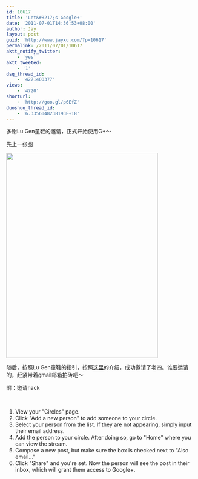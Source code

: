 ```yaml
---
id: 10617
title: 'Let&#8217;s Google+'
date: '2011-07-01T14:36:53+08:00'
author: Jay
layout: post
guid: 'http://www.jayxu.com/?p=10617'
permalink: /2011/07/01/10617
aktt_notify_twitter:
    - 'yes'
aktt_tweeted:
    - '1'
dsq_thread_id:
    - '4271400377'
views:
    - '4720'
shorturl:
    - 'http://goo.gl/p6EfZ'
duoshuo_thread_id:
    - '6.3356048238193E+18'
---
```


<p>多谢Lu Gen童鞋的邀请，正式开始使用G+～</p>
<p>先上一张图</p>
<p><a class="hoverZoomLink" href="http://www.jayxu.com/log/wp-content/uploads/2011/07/google-plus.png"><img alt="" class="alignnone size-medium wp-image-10619 hoverZoomLink" height="541" src="http://www.jayxu.com/log/wp-content/uploads/2011/07/google-plus-400x541.png" width="400" /></a></p>
<p>随后，按照Lu Gen童鞋的指引，按照<a href="http://www.daviddifran.co/home/2011/6/30/access-google-without-an-invite.html" target="_blank">这里</a>的介绍，成功邀请了老四。谁要邀请的，赶紧带着gmail邮箱拍砖吧～</p>
<p>附：邀请hack</p>
<p>&nbsp;</p>
<ol>
	<li>View your &quot;Circles&quot; page.</li>
	<li>Click &quot;Add a new person&quot; to add someone to your circle.</li>
	<li>Select your person from the list. If they are not appearing, simply input their email address.</li>
	<li>Add the person to your circle. After doing so, go to &quot;Home&quot; where you can view the stream.</li>
	<li>Compose a new post, but make sure the box is checked next to &quot;Also email...&quot;</li>
	<li>Click &quot;Share&quot; and you&#39;re set. Now the person will see the post in their inbox, which will grant them access to Google+.&nbsp;</li>
</ol>
<div id="hzImg" style="border-top-width: 1px; border-right-width: 1px; border-bottom-width: 1px; border-left-width: 1px; border-top-style: solid; border-right-style: solid; border-bottom-style: solid; border-left-style: solid; border-top-color: rgb(68, 68, 68); border-right-color: rgb(68, 68, 68); border-bottom-color: rgb(68, 68, 68); border-left-color: rgb(68, 68, 68); line-height: 0; overflow-x: hidden; overflow-y: hidden; padding-top: 2px; padding-right: 2px; padding-bottom: 2px; padding-left: 2px; margin-top: 0px; margin-right: 0px; margin-bottom: 0px; margin-left: 0px; position: absolute; z-index: 2147483647; border-top-left-radius: 3px 3px; border-top-right-radius: 3px 3px; border-bottom-right-radius: 3px 3px; border-bottom-left-radius: 3px 3px; background-image: -webkit-gradient(linear, 0% 0%, 100% 100%, from(rgb(255, 255, 255)), color-stop(0.5, rgb(255, 255, 255)), to(rgb(237, 237, 237))); background-attachment: initial; background-origin: initial; background-clip: initial; background-color: initial; -webkit-box-shadow: rgba(0, 0, 0, 0.597656) 2px 3px 12px; top: 463px; left: 416px; display: none; opacity: 1; background-position: initial initial; background-repeat: initial initial; ">&nbsp;</div>
